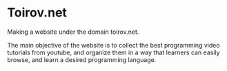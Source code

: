 # Toirov.net

Making a website under the domain toirov.net.

The main objective of the website is to collect the best programming video tutorials from youtube, and organize them in a way that learners can easily browse, and learn a desired programming language.
